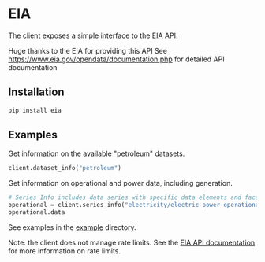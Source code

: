 # EIA

The client exposes a simple interface to the EIA API.

Huge thanks to the EIA for providing this API
See https://www.eia.gov/opendata/documentation.php for detailed API documentation

## Installation

```bash
pip install eia
```

## Examples

Get information on the available "petroleum" datasets.

```python
client.dataset_info("petroleum")
```

Get information on operational and power data, including generation.
```python
# Series Info includes data series with specific data elements and facets
operational = client.series_info("electricity/electric-power-operational-data")
operational.data
```

See examples in the [example](example/example.ipynb) directory.

Note: the client does not manage rate limits. See the [EIA API documentation](https://www.eia.gov/opendata/documentation.php) for more information on rate limits.
